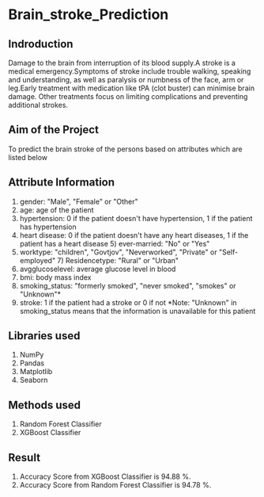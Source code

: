 # Brain_stroke_Prediction
## Indroduction
Damage to the brain from interruption of its blood supply.A stroke is a medical emergency.Symptoms of stroke include trouble walking, speaking and understanding, as well as paralysis or numbness of the face, arm or leg.Early treatment with medication like tPA (clot buster) can minimise brain damage. Other treatments focus on limiting complications and preventing additional strokes.
## Aim of the Project
To predict the brain stroke of the persons based on attributes which are listed below
## Attribute Information
1) gender: "Male", "Female" or "Other"
2) age: age of the patient
3) hypertension: 0 if the patient doesn't have hypertension, 1 if the patient has hypertension
4) heart disease: 0 if the patient doesn't have any heart diseases, 1 if the patient has a heart disease 5) ever-married: "No" or "Yes"
6) worktype: "children", "Govtjov", "Neverworked", "Private" or "Self-employed" 7) Residencetype: "Rural" or "Urban"
8) avgglucoselevel: average glucose level in blood
9) bmi: body mass index
10) smoking_status: "formerly smoked", "never smoked", "smokes" or "Unknown"*
11) stroke: 1 if the patient had a stroke or 0 if not
*Note: "Unknown" in smoking_status means that the information is unavailable for this patient
## Libraries used
1. NumPy
2. Pandas
3. Matplotlib
4. Seaborn
## Methods used
1. Random Forest Classifier
2. XGBoost Classifier
## Result
1. Accuracy Score from XGBoost Classifier is 94.88 %.
2. Accuracy Score from Random Forest Classifier is 94.78 %. 
